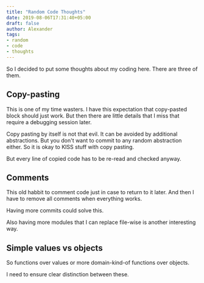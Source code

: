 ```yaml
---
title: "Random Code Thoughts"
date: 2019-08-06T17:31:40+05:00
draft: false
author: Alexander
tags:
- random
- code
- thoughts
---
```


So I decided to put some thoughts about my coding here.
There are three of them.

## Copy-pasting

This is one of my time wasters. I have this expectation that copy-pasted block should just work.
But then there are little details that I miss that require a debugging session later.

Copy pasting by itself is not that evil.
It can be avoided by additional abstractions.
But you don't want to commit to any random abstraction either.
So it is okay to KISS stuff with copy pasting.

But every line of copied code has to be re-read and checked anyway.

## Comments

This old habbit to comment code just in case to return to it later.
And then I have to remove all comments when everything works.

Having more commits could solve this.

Also having more modules that I can replace file-wise is another interesting way.

## Simple values vs objects

So functions over values or more domain-kind-of functions over objects.

I need to ensure clear distinction between these.
